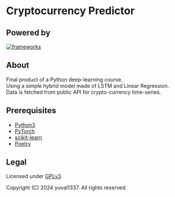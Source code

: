 # Cryptocurrency Predictor

## Powered by
[![frameworks](https://skillicons.dev/icons?i=python,pytorch,sklearn&theme=light)](https://skillicons.dev)

## About
Final product of a Python deep-learning course.  
Using a simple hybrid model made of LSTM and Linear Regression.  
Data is fetched from public API for crypto-currency time-series.  

## Prerequisites
- [Python3](https://www.python.org/)
- [PyTorch](https://pytorch.org/)
- [scikit-learn](https://scikit-learn.org)
- [Poetry](https://python-poetry.org/)

## Legal
Licensed under [GPLv3](./LICENSE).

Copyright (C) 2024 yuval1337. All rights reserved.

